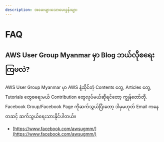 ```yaml
---
description: အမေးများသောမေးခွန်းများ
---
```


# FAQ

## AWS User Group Myanmar မှာ Blog ဘယ်လိုစရေးကြမလဲ?

AWS User Group Myanmar မှာ AWS နဲ့ဆိုင်တဲ့ Contents တွေ, Articles တွေ, Tutorials တွေစရေးမယ် Contribution တွေလုပ်မယ်ဆိုရင်တော့ ကျွန်တော်တို. Facebook Group/Facebook Page ကိုဆက်သွယ်ပြီးတော့ ဒါမှမဟုတ် Email ကနေတဆင့် ဆက်သွယ်ရေးသားနိုင်ပါတယ်။ 

* [https://www.facebook.com/awsugmm/](https://www.facebook.com/awsugmm/)



